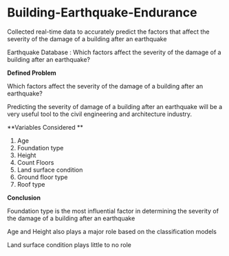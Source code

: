 # Building-Earthquake-Endurance

Collected real-time data to accurately predict the factors that affect the severity of the damage of a building after an earthquake

Earthquake Database : Which factors affect the severity of the damage of a building after an earthquake?
  
  
**Defined Problem**

Which factors affect the severity of the damage of a building after an earthquake?

Predicting the severity of damage of a building after an earthquake will be a very useful tool to the civil engineering and architecture industry.

**Variables Considered **
1. Age
2. Foundation type 
3. Height
4. Count Floors
5. Land surface condition 
6. Ground floor type
7. Roof type

 
**Conclusion**

Foundation type is the most influential factor in determining the severity of the damage of a building after an earthquake

Age and Height also plays a major role based on the classification models

Land surface condition plays little to no role
      
